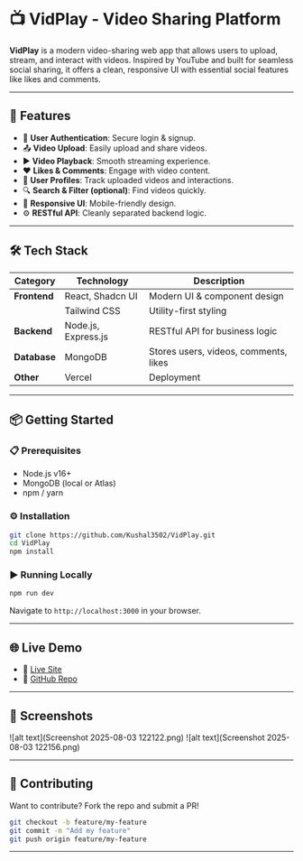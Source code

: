 # 📺 VidPlay - Video Sharing Platform

**VidPlay** is a modern video-sharing web app that allows users to upload, stream, and interact with videos. Inspired by YouTube and built for seamless social sharing, it offers a clean, responsive UI with essential social features like likes and comments.

---

## 🚀 Features

- 🔐 **User Authentication**: Secure login & signup.
- 📤 **Video Upload**: Easily upload and share videos.
- ▶️ **Video Playback**: Smooth streaming experience.
- ❤️ **Likes & Comments**: Engage with video content.
- 👤 **User Profiles**: Track uploaded videos and interactions.
- 🔍 **Search & Filter (optional)**: Find videos quickly.
- 📱 **Responsive UI**: Mobile-friendly design.
- ⚙️ **RESTful API**: Cleanly separated backend logic.

---

## 🛠️ Tech Stack

| Category     | Technology          | Description                           |
| ------------ | ------------------- | ------------------------------------- |
| **Frontend** | React, Shadcn UI    | Modern UI & component design          |
|              | Tailwind CSS        | Utility-first styling                 |
| **Backend**  | Node.js, Express.js | RESTful API for business logic        |
| **Database** | MongoDB             | Stores users, videos, comments, likes |
| **Other**    | Vercel              | Deployment                            |

---

## 📦 Getting Started

### 📋 Prerequisites

- Node.js v16+
- MongoDB (local or Atlas)
- npm / yarn

### ⚙️ Installation

```bash
git clone https://github.com/Kushal3502/VidPlay.git
cd VidPlay
npm install
```

### ▶️ Running Locally

```bash
npm run dev
```

Navigate to `http://localhost:3000` in your browser.

---

## 🌐 Live Demo

- 🔗 [Live Site](https://vid-play-beta.vercel.app/)
- 📂 [GitHub Repo](https://github.com/Kushal3502/VidPlay)

---

## 📸 Screenshots

<!-- Add screenshots here -->

![alt text](Screenshot 2025-08-03 122122.png)
![alt text](Screenshot 2025-08-03 122156.png)

---

## 🤝 Contributing

Want to contribute? Fork the repo and submit a PR!

```bash
git checkout -b feature/my-feature
git commit -m "Add my feature"
git push origin feature/my-feature
```

---
